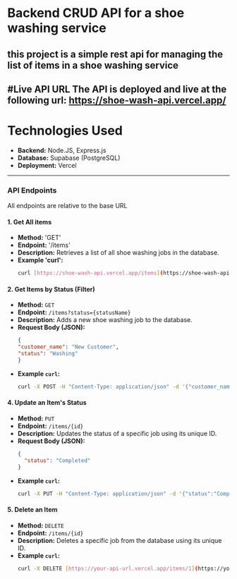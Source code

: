 # Backend CRUD API for a shoe washing service
this project is a simple rest api for managing the list of items in a shoe washing service
---
#Live API URL
The API is deployed and live at the following url:
https://shoe-wash-api.vercel.app/
---

# Technologies Used
* **Backend:** Node.JS, Express.js
* **Database:** Supabase (PostgreSQL)
* **Deployment:** Vercel
---

### API Endpoints
All endpoints are relative to the base URL
#### 1. Get All items
* **Method:** 'GET'
* **Endpoint:** '/items'
* **Description:** Retrieves a list of all shoe washing jobs in the database.
* **Example 'curl':**
    ```bash
    curl [https://shoe-wash-api.vercel.app/items](https://shoe-wash-api.vercel.app/)
    ```
#### 2. Get Items by Status (Filter)
* **Method:** `GET`
* **Endpoint:** `/items?status={statusName}`
* **Description:** Adds a new shoe washing job to the database.
* **Request Body (JSON):**
    ```json
    {
    "customer_name": "New Customer",
    "status": "Washing"
    }
    ```
* **Example `curl`:**
  ```bash
  curl -X POST -H "Content-Type: application/json" -d '{"customer_name" :"New Customer"
  ```

 #### 4. Update an Item's Status
* **Method:** `PUT`
* **Endpoint:** `/items/{id}`
* **Description:** Updates the status of a specific job using its unique ID.
* **Request Body (JSON):**
    ```json
    {
      "status": "Completed"
    }
    ```
* **Example `curl`:**
    ```bash
    curl -X PUT -H "Content-Type: application/json" -d '{"status":"Completed"}' [https://your-api-url.vercel.app/items/1](https://your-api-url.vercel.app/items/1)
    ```

#### 5. Delete an Item
* **Method:** `DELETE`
* **Endpoint:** `/items/{id}`
* **Description:** Deletes a specific job from the database using its unique ID.
* **Example `curl`:**
    ```bash
    curl -X DELETE [https://your-api-url.vercel.app/items/1](https://your-api-url.vercel.app/items/1)
    ```
